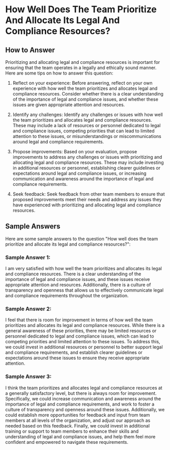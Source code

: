 How Well Does The Team Prioritize And Allocate Its Legal And Compliance Resources?
=========================================================================================================

How to Answer
-------------

Prioritizing and allocating legal and compliance resources is important for ensuring that the team operates in a legally and ethically sound manner. Here are some tips on how to answer this question:

1. Reflect on your experience: Before answering, reflect on your own experience with how well the team prioritizes and allocates legal and compliance resources. Consider whether there is a clear understanding of the importance of legal and compliance issues, and whether these issues are given appropriate attention and resources.

2. Identify any challenges: Identify any challenges or issues with how well the team prioritizes and allocates legal and compliance resources. These may include a lack of resources or personnel dedicated to legal and compliance issues, competing priorities that can lead to limited attention to these issues, or misunderstandings or miscommunications around legal and compliance requirements.

3. Propose improvements: Based on your evaluation, propose improvements to address any challenges or issues with prioritizing and allocating legal and compliance resources. These may include investing in additional resources or personnel, establishing clearer guidelines or expectations around legal and compliance issues, or increasing communication and awareness around the importance of legal and compliance requirements.

4. Seek feedback: Seek feedback from other team members to ensure that proposed improvements meet their needs and address any issues they have experienced with prioritizing and allocating legal and compliance resources.

Sample Answers
--------------

Here are some sample answers to the question "How well does the team prioritize and allocate its legal and compliance resources?":

### Sample Answer 1:

I am very satisfied with how well the team prioritizes and allocates its legal and compliance resources. There is a clear understanding of the importance of legal and compliance issues, and these issues receive appropriate attention and resources. Additionally, there is a culture of transparency and openness that allows us to effectively communicate legal and compliance requirements throughout the organization.

### Sample Answer 2:

I feel that there is room for improvement in terms of how well the team prioritizes and allocates its legal and compliance resources. While there is a general awareness of these priorities, there may be limited resources or personnel dedicated to legal and compliance issues, which can lead to competing priorities and limited attention to these issues. To address this, we could invest in additional resources or personnel to better support legal and compliance requirements, and establish clearer guidelines or expectations around these issues to ensure they receive appropriate attention.

### Sample Answer 3:

I think the team prioritizes and allocates legal and compliance resources at a generally satisfactory level, but there is always room for improvement. Specifically, we could increase communication and awareness around the importance of legal and compliance requirements, and work to foster a culture of transparency and openness around these issues. Additionally, we could establish more opportunities for feedback and input from team members at all levels of the organization, and adjust our approach as needed based on this feedback. Finally, we could invest in additional training or support to team members to enhance their skills and understanding of legal and compliance issues, and help them feel more confident and empowered to navigate these requirements.
